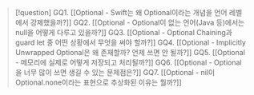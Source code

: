 >[!question]
>GQ1. [[Optional - Swift는 왜 Optional이라는 개념을 언어 레벨에서 강제했을까?]]
>GQ2. [[Optional - Optional이 없는 언어(Java 등)에서는 null을 어떻게 다루고 있을까?]]
>GQ3. [[Optional - Optional Chaining과 guard let 중 어떤 상황에서 무엇을 써야 할까?]]
>GQ4. [[Optional - Implicitly Unwrapped Optional은 왜 존재할까? 언제 쓰면 안 될까?]]
>GQ5. [[Optional - 메모리에 실제로 어떻게 저장되고 처리될까?]]
>GQ6. [[Optional - Optional을 너무 많이 쓰면 생길 수 있는 문제점은?]]
>GQ7. [[Optional - nil이 Optional.none이라는 표현으로 추상화된 이유는 뭘까?]]
